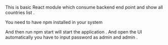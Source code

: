 This is basic React module which consume backend end point and show all countries list .

You need to have npm installed in your system 

And then run npm start will start the application . And open the UI automatically you have to input password as admin and admin .

